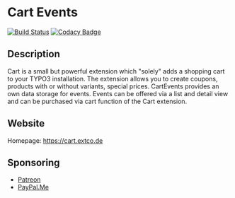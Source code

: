 # Cart Events

[![Build Status](https://travis-ci.org/extcode/cart_events.svg?branch=master)](https://travis-ci.org/extcode/cart_events)
[![Codacy Badge](https://api.codacy.com/project/badge/Grade/f7809fa0f2ab40118e263cb714212d13)](https://www.codacy.com/app/extcode/cart_events?utm_source=github.com&amp;utm_medium=referral&amp;utm_content=extcode/cart_events&amp;utm_campaign=Badge_Grade)

## Description

Cart is a small but powerful extension which "solely" adds a shopping cart to your TYPO3 installation.
The extension allows you to create coupons, products with or without variants, special prices.
CartEvents provides an own data storage for events. Events can be offered via a list and detail
view and can be purchased via cart function of the Cart extension.  

## Website

Homepage: https://cart.extco.de

## Sponsoring

*  [Patreon](https://patreon.com/ext_cart)
*  [PayPal.Me](https://paypal.me/extcart)
